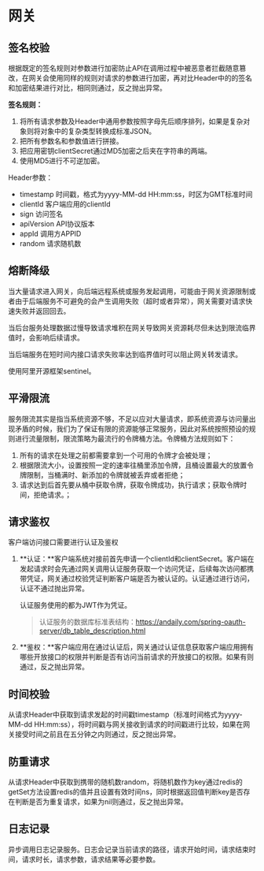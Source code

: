 # 网关

## 签名校验

根据既定的签名规则对参数进行加密防止API在调用过程中被恶意者拦截随意篡改，在网关会使用同样的规则对请求的参数进行加密，再对比Header中的的签名和加密结果进行对比，相同则通过，反之抛出异常。

**签名规则：**

1. 将所有请求参数及Header中通用参数按照字母先后顺序排列，如果是复杂对象则将对象中的复杂类型转换成标准JSON。
2. 把所有参数名和参数值进行拼接。
3. 把应用密钥clientSecret通过MD5加密之后夹在字符串的两端。
4. 使用MD5进行不可逆加密。

Header参数：
- timestamp     时间戳，格式为yyyy-MM-dd HH:mm:ss，时区为GMT标准时间
- clientId           客户端应用的clientId
- sign                 访问签名
- apiVersion     API协议版本
- appId              调用方APPID
- random          请求随机数

## 熔断降级

当大量请求进入网关，向后端远程系统或服务发起调用，可能由于网关资源限制或者由于后端服务不可避免的会产生调用失败（超时或者异常），网关需要对请求快速失败并返回回去。

当后台服务处理数据过慢导致请求堆积在网关导致网关资源耗尽但未达到限流临界值时，会影响后续请求。

当后端服务在短时间内接口请求失败率达到临界值时可以阻止网关转发请求。

使用阿里开源框架sentinel。

## 平滑限流

服务限流其实是指当系统资源不够，不足以应对大量请求，即系统资源与访问量出现矛盾的时候，我们为了保证有限的资源能够正常服务，因此对系统按照预设的规则进行流量限制，限流策略为最流行的令牌桶方法。令牌桶方法规则如下：

1. 所有的请求在处理之前都需要拿到一个可用的令牌才会被处理；
2. 根据限流大小，设置按照一定的速率往桶里添加令牌，且桶设置最大的放置令牌限制，当桶满时、新添加的令牌就被丢弃或者拒绝；
3. 请求达到后首先要从桶中获取令牌，获取令牌成功，执行请求；获取令牌时间，拒绝请求。；

## 请求鉴权

客户端访问接口需要进行认证及鉴权

1. **认证：**客户端系统对接前首先申请一个clientId和clientSecret。客户端在发起请求时会先通过网关调用认证服务获取一个访问凭证，后续每次访问都携带凭证，网关通过校验凭证判断客户端是否为被认证的。认证通过进行访问，认证不通过抛出异常。

   认证服务使用的都为JWT作为凭证。

   > 认证服务的数据库标准表结构：https://andaily.com/spring-oauth-server/db_table_description.html

2. **鉴权：**客户端应用在通过认证后，网关通过认证信息获取客户端应用拥有哪些开放接口的权限并判断是否有访问当前请求的开放接口的权限。如果有则通过，反之抛出异常。

## 时间校验

从请求Header中获取到请求发起的时间戳timestamp（标准时间格式为yyyy-MM-dd HH:mm:ss），将时间戳与网关接收到请求的时间戳进行比较，如果在网关接受时间之前且在五分钟之内则通过，反之抛出异常。

## 防重请求

从请求Header中获取到携带的随机数random，将随机数作为key通过redis的getSet方法设置redis的值并且设置有效时间ns，同时根据返回值判断key是否存在判断是否为重复请求，如果为nil则通过，反之抛出异常。

## 日志记录

异步调用日志记录服务。日志会记录当前请求的路径，请求开始时间，请求结束时间，请求时长，请求参数，请求结果等必要参数。